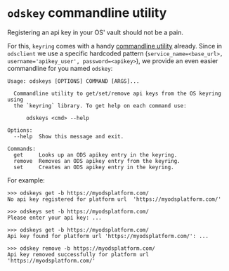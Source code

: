 # `odskey` commandline utility

Registering an api key in your OS' vault should not be a pain. 

For this, `keyring` comes with a handy [commandline utility](https://github.com/jaraco/keyring/#command-line-utility) already. Since in `odsclient` we use a specific hardcoded pattern (`service_name=<base_url>, username='apikey_user', password=<apikey>`), we provide an even easier commandline for you named `odskey`:

```
Usage: odskeys [OPTIONS] COMMAND [ARGS]...

  Commandline utility to get/set/remove api keys from the OS keyring using
  the `keyring` library. To get help on each command use:

      odskeys <cmd> --help

Options:
  --help  Show this message and exit.

Commands:
  get     Looks up an ODS apikey entry in the keyring.
  remove  Removes an ODS apikey entry from the keyring.
  set     Creates an ODS apikey entry in the keyring.
```

For example:

```
>>> odskeys get -b https://myodsplatform.com/
No api key registered for platform url  'https://myodsplatform.com/'

>>> odskeys set -b https://myodsplatform.com/
Please enter your api key: ...

>>> odskeys get -b https://myodsplatform.com/
Api key found for platform url 'https://myodsplatform.com/': ...

>>> odskey remove -b https://myodsplatform.com/
Api key removed successfully for platform url 'https://myodsplatform.com/'
```

